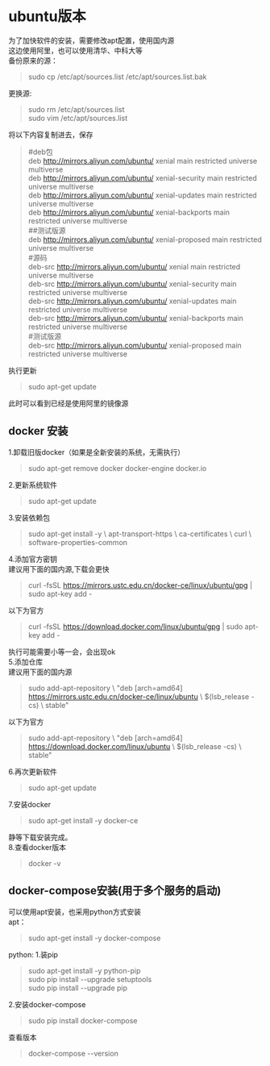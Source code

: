 # ubuntu版本
为了加快软件的安装，需要修改apt配置，使用国内源  
这边使用阿里，也可以使用清华、中科大等  
备份原来的源：  
>sudo cp /etc/apt/sources.list /etc/apt/sources.list.bak  

更换源:  
>sudo rm /etc/apt/sources.list  
sudo vim /etc/apt/sources.list  

将以下内容复制进去，保存  
>#deb包  
deb http://mirrors.aliyun.com/ubuntu/ xenial main restricted universe multiverse  
deb http://mirrors.aliyun.com/ubuntu/ xenial-security main restricted universe multiverse  
deb http://mirrors.aliyun.com/ubuntu/ xenial-updates main restricted universe multiverse  
deb http://mirrors.aliyun.com/ubuntu/ xenial-backports main restricted universe multiverse  
##测试版源  
deb http://mirrors.aliyun.com/ubuntu/ xenial-proposed main restricted universe multiverse  
#源码  
deb-src http://mirrors.aliyun.com/ubuntu/ xenial main restricted universe multiverse  
deb-src http://mirrors.aliyun.com/ubuntu/ xenial-security main restricted universe multiverse  
deb-src http://mirrors.aliyun.com/ubuntu/ xenial-updates main restricted universe multiverse  
deb-src http://mirrors.aliyun.com/ubuntu/ xenial-backports main restricted universe multiverse  
#测试版源  
deb-src http://mirrors.aliyun.com/ubuntu/ xenial-proposed main restricted universe multiverse  

执行更新  
>sudo apt-get update  

此时可以看到已经是使用阿里的镜像源  
## docker 安装
1.卸载旧版docker（如果是全新安装的系统，无需执行）  
  >sudo apt-get remove docker docker-engine docker.io

2.更新系统软件  
  >sudo apt-get update
  
3.安装依赖包  
> sudo apt-get install -y \\
    apt-transport-https \\
    ca-certificates \\
    curl \\
    software-properties-common
    
4.添加官方密钥  
  建议用下面的国内源,下载会更快  
  > curl -fsSL https://mirrors.ustc.edu.cn/docker-ce/linux/ubuntu/gpg | sudo apt-key add -
  
  以下为官方
  > curl -fsSL https://download.docker.com/linux/ubuntu/gpg | sudo apt-key add -
  
  执行可能需要小等一会，会出现ok  
5.添加仓库  
   建议用下面的国内源  
   > sudo add-apt-repository \\
   "deb [arch=amd64] https://mirrors.ustc.edu.cn/docker-ce/linux/ubuntu \\
   $(lsb_release -cs) \\
   stable"
   
   以下为官方
  > sudo add-apt-repository \\
   "deb [arch=amd64] https://download.docker.com/linux/ubuntu \\
   $(lsb_release -cs) \\
   stable"
   
6.再次更新软件  
  >sudo apt-get update  

7.安装docker  
  >sudo apt-get install -y docker-ce  
  
  静等下载安装完成。  
8.查看docker版本  
  >docker -v  

## docker-compose安装(用于多个服务的启动)  
可以使用apt安装，也采用python方式安装  
apt：
>sudo apt-get install -y docker-compose

python:
1.装pip
  >sudo apt-get install -y python-pip  
  sudo pip install --upgrade setuptools  
  sudo pip install --upgrade pip  

2.安装docker-compose  
  >sudo pip install docker-compose  
  
查看版本  
  >docker-compose --version  
  
  
  
  
  
  
  
  
  
